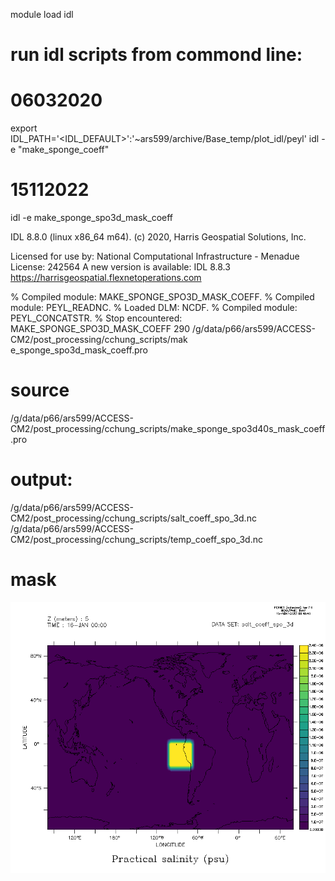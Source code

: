 

module load idl

# run idl scripts from commond line:
# 06032020 
export IDL_PATH='<IDL_DEFAULT>':'~ars599/archive/Base_temp/plot_idl/peyl'
idl -e "make_sponge_coeff"

# 15112022
idl -e make_sponge_spo3d_mask_coeff

IDL 8.8.0 (linux x86_64 m64).
(c) 2020, Harris Geospatial Solutions, Inc.

Licensed for use by: National Computational Infrastructure - Menadue
License: 242564
A new version is available: IDL 8.8.3
https://harrisgeospatial.flexnetoperations.com

% Compiled module: MAKE_SPONGE_SPO3D_MASK_COEFF.
% Compiled module: PEYL_READNC.
% Loaded DLM: NCDF.
% Compiled module: PEYL_CONCATSTR.
% Stop encountered: MAKE_SPONGE_SPO3D_MASK_COEFF  290 /g/data/p66/ars599/ACCESS-CM2/post_processing/cchung_scripts/mak
  e_sponge_spo3d_mask_coeff.pro

# source
/g/data/p66/ars599/ACCESS-CM2/post_processing/cchung_scripts/make_sponge_spo3d40s_mask_coeff.pro

# output:
/g/data/p66/ars599/ACCESS-CM2/post_processing/cchung_scripts/salt_coeff_spo_3d.nc
/g/data/p66/ars599/ACCESS-CM2/post_processing/cchung_scripts/temp_coeff_spo_3d.nc

# mask
![](https://github.com/ars599/S_Pacific_Clamping_Christine/blob/main/mask_coeff_spo.gif)
